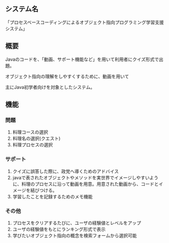 ## システム名

「プロセスベースコーディングによるオブジェクト指向プログラミング学習支援システム」

## 概要

Javaのコードを、「動画、サポート機能など」を用いて利用者にクイズ形式で出題。

オブジェクト指向の理解をしやすくするために、動画を用いて

主にJava初学者向けを対象としたシステム。

## 機能

### 問題

1. 料理コースの選択
2. 料理名の選択(クエスト)
3. 料理プロセスの選択

### サポート

1. クイズに誤答した際に、政党へ導くためのアドバイス
2. javaで表されたオブジェクトやメソッドを実世界でイメージしやすいように、料理のプロセスに沿って動画を用意。用意された動画から、コードとイメージを結びつける。
3. 学習したことを記録するためのメモ機能

### その他

1. プロセスをクリアするたびに、ユーザの経験値とレベルをアップ
2. ユーザの経験値をもとにランキング形式で表示
3. 学びたいオブジェクト指向の概念を検索フォームから選択可能
